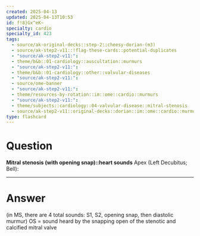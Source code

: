 ```yaml
---
created: 2025-04-13
updated: 2025-04-13T10:53
id: f!8}Gx^eK~
specialty: cardio
specialty_id: 423
tags:
  - source/ak-original-decks::step-2::cheesy-dorian-(m3)
  - source/ak-step2-v11::!flag-these-cards::potential-duplicates
  - "source/ak-step2-v11:": 
  - theme/b&b::01-cardiology::auscultation::murmurs
  - "source/ak-step2-v11:": 
  - theme/b&b::01-cardiology::other::valvular-diseases
  - "source/ak-step2-v11:": 
  - source/ome-banner
  - "source/ak-step2-v11:": 
  - theme/resources-by-rotation::im::ome::cardio::murmurs
  - "source/ak-step2-v11:": 
  - theme/subjects::cardiology::04-valvular-disease::mitral-stenosis
  - source/ak-step2-v11::original-decks::dorian::im::ome::cardio::murmurs"
type: flashcard
---
```


# Question
**Mitral stenosis (with opening snap)::heart sounds**   Apex (Left Decubitus; Bell):

---

# Answer
(in MS, there are 4 total sounds: S1, S2, opening snap, then diastolic murmur)   OS = sound heard by the snapping open of the stenotic and calcified mitral valve